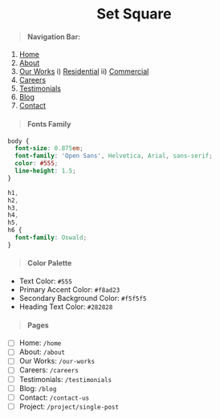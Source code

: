# <h1 align="center"> Set Square </h1>

> #### Navigation Bar:

1. [Home](/home)
2. [About](/about)
3. [Our Works](/our-works)
   i) [Residential](/our-works/residential)
   ii) [Commercial](/our-works/commercial)
4. [Careers](/careers)
5. [Testimonials](/testimonials)
6. [Blog](/blog)
7. [Contact](/contact-us)

> #### Fonts Family

```css
body {
  font-size: 0.875em;
  font-family: 'Open Sans', Helvetica, Arial, sans-serif;
  color: #555;
  line-height: 1.5;
}
```

```css
h1,
h2,
h3,
h4,
h5,
h6 {
  font-family: Oswald;
}
```

> #### Color Palette

- Text Color: `#555`
- Primary Accent Color: `#f8ad23`
- Secondary Background Color: `#f5f5f5`
- Heading Text Color: `#282828`

> #### Pages

- [ ] Home: `/home`
- [ ] About: `/about`
- [ ] Our Works: `/our-works`
- [ ] Careers: `/careers`
- [ ] Testimonials: `/testimonials`
- [ ] Blog: `/blog`
- [ ] Contact: `/contact-us`
- [ ] Project: `/project/single-post`
